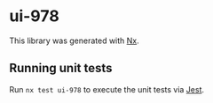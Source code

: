 # ui-978

This library was generated with [Nx](https://nx.dev).

## Running unit tests

Run `nx test ui-978` to execute the unit tests via [Jest](https://jestjs.io).
